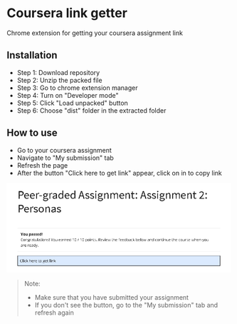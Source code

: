 # Coursera link getter

Chrome extension for getting your coursera assignment link

## Installation

- Step 1: Download repository
- Step 2: Unzip the packed file
- Step 3: Go to chrome extension manager
- Step 4: Turn on "Developer mode"
- Step 5: Click "Load unpacked" button
- Step 6: Choose "dist" folder in the extracted folder

## How to use

- Go to your coursera assignment
- Navigate to "My submission" tab
- Refresh the page
- After the button "Click here to get link" appear, click on in to copy link

![alt text](/images/demo.png)

> Note:
>
> - Make sure that you have submitted your assignment
> - If you don't see the button, go to the "My submission" tab and refresh again
